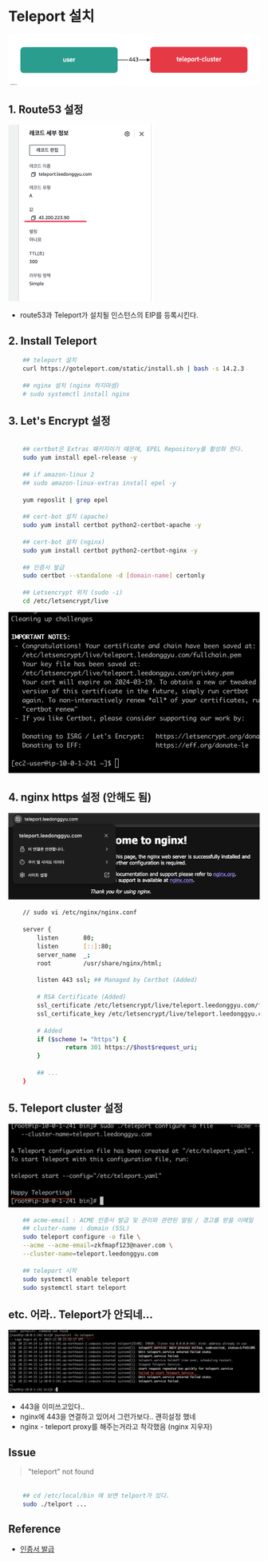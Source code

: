 # Teleport 설치

![archi1](../public/archi1.png)

## 1. Route53 설정

![route53](./public/route53.png)

- route53과 Teleport가 설치될 인스턴스의 EIP를 등록시킨다.

## 2. Install Teleport

```sh
    ## teleport 설치
    curl https://goteleport.com/static/install.sh | bash -s 14.2.3

    ## nginx 설치 (nginx 하지마셈)
    # sudo systemctl install nginx
```

## 3. Let's Encrypt 설정

```sh

    ## certbot은 Extras 패키지이기 때문에, EPEL Repository를 활성화 한다.
    sudo yum install epel-release -y

    ## if amazon-linux 2
    ## sudo amazon-linux-extras install epel -y

    yum reposlit | grep epel

    ## cert-bot 설치 (apache)
    sudo yum install certbot python2-certbot-apache -y

    ## cert-bot 설치 (nginx)
    sudo yum install certbot python2-certbot-nginx -y

    ## 인증서 발급
    sudo certbot --standalone -d [domain-name] certonly

    ## Letsencrypt 위치 (sudo -i)
    cd /etc/letsencrypt/live
```

![challenge](./public/challenge.png)

## 4. nginx https 설정 (안해도 됨)

![ssl](./public/ssl.png)

```sh
    // sudo vi /etc/nginx/nginx.conf

    server {
        listen       80;
        listen       [::]:80;
        server_name  _;
        root         /usr/share/nginx/html;

        listen 443 ssl; ## Managed by Certbot (Added)

        # RSA Certificate (Added)
        ssl_certificate /etc/letsencrypt/live/teleport.leedonggyu.com/fullchain.pem;
        ssl_certificate_key /etc/letsencrypt/live/teleport.leedonggyu.com/privkey.pem;

        # Added
        if ($scheme != "https") {
                return 301 https://$host$request_uri;
        }

        ## ...
    }
```

## 5. Teleport cluster 설정

![telpepor](./public/telport-2.png)

```sh
    ## acme-email : ACME 인증서 발급 및 관리와 관련된 알림 / 경고를 받을 이메일
    ## cluster-name : domain (SSL)
    sudo teleport configure -o file \
    --acme --acme-email=zkfmapf123@naver.com \
    --cluster-name=teleport.leedonggyu.com

    ## teleport 시작
    sudo systemctl enable teleport
    sudo systemctl start teleport
```

## etc. 어라.. Teleport가 안되네...

![tel](./public/tel-3.png)

- 443을 이미쓰고있다..
- nginx에 443을 연결하고 있어서 그런가보다.. 괜히설정 했네
- nginx - teleport proxy를 해주는거라고 착각했음 (nginx 지우자)

## Issue

> "teleport" not found

```sh

    ## cd /etc/local/bin 에 보면 telport가 있다.
    sudo ./telport ...
```

## Reference

- <a href="https://blog.jiniworld.me/137"> 인증서 발급 </a>
